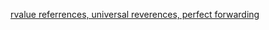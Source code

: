 [rvalue referrences, universal reverences, perfect forwarding](http://thbecker.net/articles/rvalue_references/section_01.html)
